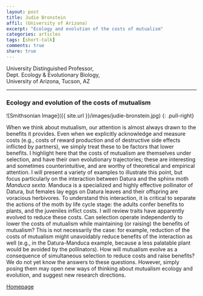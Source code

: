 ```yaml
---
layout: post
title: Judie Bronstein
affil: (University of Arizona)
excerpt: "Ecology and evolution of the costs of mutualism"
categories: articles
tags: [short-talk]
comments: true
share: true
---
```


University Distinguished Professor,  
Dept. Ecology & Evolutionary Biology,  
University of Arizona, Tucson, AZ  

---

### Ecology and evolution of the costs of mutualism

<!-- Lorem ipsum dolor sit amet, test link adipiscing elit. **This is strong**. Nullam dignissim convallis est. Quisque aliquam. -->

![Smithsonian Image]({{ site.url }}/images/judie-bronstein.jpg)
{: .pull-right}


When we think about mutualism, our attention is almost always drawn to the benefits it provides. Even when we explicitly acknowledge and measure costs (e.g., costs of reward production and of destructive side effects inflicted by partners), we simply treat these to be factors that lower benefits. I highlight here that the costs of mutualism are themselves under selection, and have their own evolutionary trajectories; these are interesting and sometimes counterintuitive, and are worthy of theoretical and empirical attention. I will present a variety of examples to illustrate this point, but focus particularly on the interaction between Datura and the sphinx moth *Manduca sexta*. Manduca is a specialized and highly effective pollinator of Datura, but females lay eggs on Datura leaves and their offspring are voracious herbivores. To understand this interaction, it is critical to separate the actions of the moth by life cycle stage: the adults confer benefits to plants, and the juveniles inflict costs. I will review traits have apparently evolved to reduce these costs. Can selection operate independently to lower the costs of mutualism while maintaining (or raising) the benefits of mutualism? This is not necessarily the case: for example, reduction of the costs of mutualism might unavoidably reduce benefits of the interaction as well (e.g., in the Datura-Manduca example, because a less palatable plant would be avoided by the pollinators). How will mutualism evolve as a consequence of simultaneous selection to reduce costs and raise benefits? We do not yet know the answers to these questions. However, simply posing them may open new ways of thinking about mutualism ecology and evolution, and suggest new research directions.

<!-- *This is emphasized*. Donec faucibus. Nunc iaculis suscipit dui. 53 = 125. Water is H<sub>2</sub>O. Nam sit amet sem. Aliquam libero nisi, imperdiet at, tincidunt nec, gravida vehicula, nisl. The New York Times <cite>(That’s a citation)</cite>. <u>Underline</u>. Maecenas ornare tortor. Donec sed tellus eget sapien fringilla nonummy. Mauris a ante. Suspendisse quam sem, consequat at, commodo vitae, feugiat in, nunc. Morbi imperdiet augue quis tellus.

HTML and <abbr title="cascading stylesheets">CSS<abbr> are our tools. Mauris a ante. Suspendisse quam sem, consequat at, commodo vitae, feugiat in, nunc. Morbi imperdiet augue quis tellus. Praesent mattis, massa quis luctus fermentum, turpis mi volutpat justo, eu volutpat enim diam eget metus.


## Buttons -->

<div markdown="0"><a href="http://www.eebweb.arizona.edu/faculty/bronstein/Bronstein_Lab/HOME.html" class="btn">Homepage</a></div>
